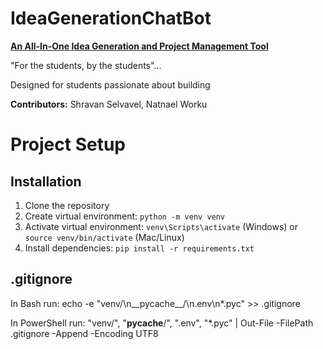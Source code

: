 # IdeaGenerationChatBot

<ins>**An All-In-One Idea Generation and Project Management Tool**<ins>

"For the students, by the students"...

Designed for students passionate about building

**Contributors:** Shravan Selvavel, Natnael Worku

# Project Setup

## Installation
1. Clone the repository
2. Create virtual environment: `python -m venv venv`
3. Activate virtual environment: `venv\Scripts\activate` (Windows) or `source venv/bin/activate` (Mac/Linux)
4. Install dependencies: `pip install -r requirements.txt`

## .gitignore
In Bash run:
echo -e "venv/\n__pycache__/\n.env\n*.pyc" >> .gitignore

In PowerShell run:
"venv/", "__pycache__/", ".env", "*.pyc" | Out-File -FilePath .gitignore -Append -Encoding UTF8
